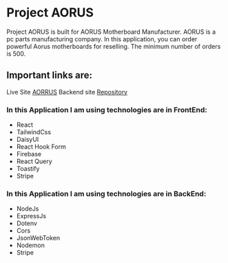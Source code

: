 # Project AORUS

Project AORUS is built for AORUS Motherboard Manufacturer. AORUS is a pc parts manufacturing company. In this application, you can order powerful Aorus motherboards for reselling. The minimum number of orders is 500.

## Important links are:
Live Site [AORRUS](https://aorus-world.web.app/)
Backend site [Repository](https://github.com/programming-hero-web-course1/manufacturer-website-server-side-monirhabderabby)


### In this Application I am using technologies are in FrontEnd:
* React
* TailwindCss
* DaisyUI
* React Hook Form
* Firebase
* React Query
* Toastify
* Stripe

### In this Application I am using technologies are in BackEnd:
* NodeJs
* ExpressJs
* Dotenv
* Cors
* JsonWebToken
* Nodemon
* Stripe
